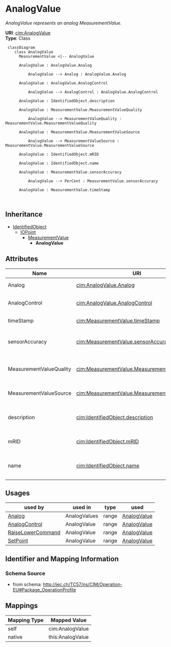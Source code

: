 # AnalogValue


_AnalogValue represents an analog MeasurementValue._





**URI**: [cim:AnalogValue](http://iec.ch/TC57/CIM100#AnalogValue)<br />
**Type**: Class




```mermaid
 classDiagram
    class AnalogValue
      MeasurementValue <|-- AnalogValue
      
      AnalogValue : AnalogValue.Analog
        
          AnalogValue --> Analog : AnalogValue.Analog
        
      AnalogValue : AnalogValue.AnalogControl
        
          AnalogValue --> AnalogControl : AnalogValue.AnalogControl
        
      AnalogValue : IdentifiedObject.description
        
      AnalogValue : MeasurementValue.MeasurementValueQuality
        
          AnalogValue --> MeasurementValueQuality : MeasurementValue.MeasurementValueQuality
        
      AnalogValue : MeasurementValue.MeasurementValueSource
        
          AnalogValue --> MeasurementValueSource : MeasurementValue.MeasurementValueSource
        
      AnalogValue : IdentifiedObject.mRID
        
      AnalogValue : IdentifiedObject.name
        
      AnalogValue : MeasurementValue.sensorAccuracy
        
          AnalogValue --> PerCent : MeasurementValue.sensorAccuracy
        
      AnalogValue : MeasurementValue.timeStamp
        
      
```





## Inheritance
* [IdentifiedObject](IdentifiedObject.md)
    * [IOPoint](IOPoint.md)
        * [MeasurementValue](MeasurementValue.md)
            * **AnalogValue**



## Attributes


| Name | URI | Cardinality and Range | Description | Inheritance |
| ---  | --- | --- | --- | --- |
| Analog | [cim:AnalogValue.Analog](http://iec.ch/TC57/CIM100#AnalogValue.Analog) | 1..1 <br />  [Analog](Analog.md)  | Measurement to which this value is connected | direct |
| AnalogControl | [cim:AnalogValue.AnalogControl](http://iec.ch/TC57/CIM100#AnalogValue.AnalogControl) | 0..1 <br />  [AnalogControl](AnalogControl.md)  | The Control variable associated with the MeasurementValue | direct |
| timeStamp | [cim:MeasurementValue.timeStamp](http://iec.ch/TC57/CIM100#MeasurementValue.timeStamp) | 0..1 <br />  date  | The time when the value was last updated | [MeasurementValue](MeasurementValue.md) |
| sensorAccuracy | [cim:MeasurementValue.sensorAccuracy](http://iec.ch/TC57/CIM100#MeasurementValue.sensorAccuracy) | 0..1 <br />  [PerCent](PerCent.md)  | The limit, expressed as a percentage of the sensor maximum, that errors will ... | [MeasurementValue](MeasurementValue.md) |
| MeasurementValueQuality | [cim:MeasurementValue.MeasurementValueQuality](http://iec.ch/TC57/CIM100#MeasurementValue.MeasurementValueQuality) | 0..1 <br />  [MeasurementValueQuality](MeasurementValueQuality.md)  | A MeasurementValue has a MeasurementValueQuality associated with it | [MeasurementValue](MeasurementValue.md) |
| MeasurementValueSource | [cim:MeasurementValue.MeasurementValueSource](http://iec.ch/TC57/CIM100#MeasurementValue.MeasurementValueSource) | 1..1 <br />  [MeasurementValueSource](MeasurementValueSource.md)  | A reference to the type of source that updates the MeasurementValue, e | [MeasurementValue](MeasurementValue.md) |
| description | [cim:IdentifiedObject.description](http://iec.ch/TC57/CIM100#IdentifiedObject.description) | 0..1 <br />  string  | The description is a free human readable text describing or naming the object | [IdentifiedObject](IdentifiedObject.md) |
| mRID | [cim:IdentifiedObject.mRID](http://iec.ch/TC57/CIM100#IdentifiedObject.mRID) | 1..1 <br />  string  | Master resource identifier issued by a model authority | [IdentifiedObject](IdentifiedObject.md) |
| name | [cim:IdentifiedObject.name](http://iec.ch/TC57/CIM100#IdentifiedObject.name) | 1..1 <br />  string  | The name is any free human readable and possibly non unique text naming the o... | [IdentifiedObject](IdentifiedObject.md) |





## Usages

| used by | used in | type | used |
| ---  | --- | --- | --- |
| [Analog](Analog.md) | AnalogValues | range | [AnalogValue](AnalogValue.md) |
| [AnalogControl](AnalogControl.md) | AnalogValue | range | [AnalogValue](AnalogValue.md) |
| [RaiseLowerCommand](RaiseLowerCommand.md) | AnalogValue | range | [AnalogValue](AnalogValue.md) |
| [SetPoint](SetPoint.md) | AnalogValue | range | [AnalogValue](AnalogValue.md) |






## Identifier and Mapping Information







### Schema Source


* from schema: http://iec.ch/TC57/ns/CIM/Operation-EU#Package_OperationProfile





## Mappings

| Mapping Type | Mapped Value |
| ---  | ---  |
| self | cim:AnalogValue |
| native | this:AnalogValue |




